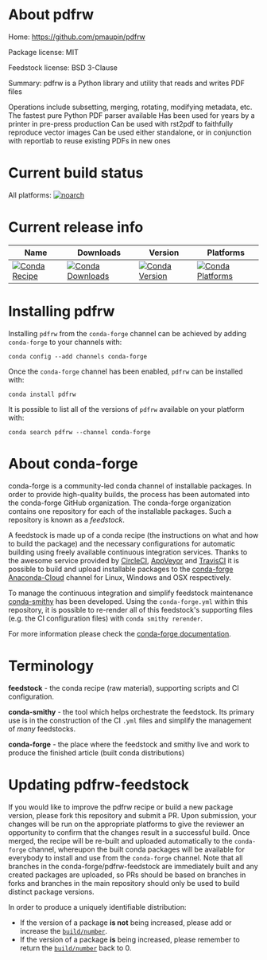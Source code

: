 About pdfrw
===========

Home: https://github.com/pmaupin/pdfrw

Package license: MIT

Feedstock license: BSD 3-Clause

Summary: pdfrw is a Python library and utility that reads and writes PDF files

Operations include subsetting, merging, rotating, modifying metadata, etc.
The fastest pure Python PDF parser available
Has been used for years by a printer in pre-press production
Can be used with rst2pdf to faithfully reproduce vector images
Can be used either standalone, or in conjunction with reportlab to reuse existing PDFs in new ones


Current build status
====================

All platforms:
[![noarch](https://img.shields.io/circleci/project/github/conda-forge/pdfrw-feedstock/master.svg?label=noarch)](https://circleci.com/gh/conda-forge/pdfrw-feedstock)

Current release info
====================

| Name | Downloads | Version | Platforms |
| --- | --- | --- | --- |
| [![Conda Recipe](https://img.shields.io/badge/recipe-pdfrw-green.svg)](https://anaconda.org/conda-forge/pdfrw) | [![Conda Downloads](https://img.shields.io/conda/dn/conda-forge/pdfrw.svg)](https://anaconda.org/conda-forge/pdfrw) | [![Conda Version](https://img.shields.io/conda/vn/conda-forge/pdfrw.svg)](https://anaconda.org/conda-forge/pdfrw) | [![Conda Platforms](https://img.shields.io/conda/pn/conda-forge/pdfrw.svg)](https://anaconda.org/conda-forge/pdfrw) |

Installing pdfrw
================

Installing `pdfrw` from the `conda-forge` channel can be achieved by adding `conda-forge` to your channels with:

```
conda config --add channels conda-forge
```

Once the `conda-forge` channel has been enabled, `pdfrw` can be installed with:

```
conda install pdfrw
```

It is possible to list all of the versions of `pdfrw` available on your platform with:

```
conda search pdfrw --channel conda-forge
```


About conda-forge
=================

conda-forge is a community-led conda channel of installable packages.
In order to provide high-quality builds, the process has been automated into the
conda-forge GitHub organization. The conda-forge organization contains one repository
for each of the installable packages. Such a repository is known as a *feedstock*.

A feedstock is made up of a conda recipe (the instructions on what and how to build
the package) and the necessary configurations for automatic building using freely
available continuous integration services. Thanks to the awesome service provided by
[CircleCI](https://circleci.com/), [AppVeyor](http://www.appveyor.com/)
and [TravisCI](https://travis-ci.org/) it is possible to build and upload installable
packages to the [conda-forge](https://anaconda.org/conda-forge)
[Anaconda-Cloud](http://docs.anaconda.org/) channel for Linux, Windows and OSX respectively.

To manage the continuous integration and simplify feedstock maintenance
[conda-smithy](http://github.com/conda-forge/conda-smithy) has been developed.
Using the ``conda-forge.yml`` within this repository, it is possible to re-render all of
this feedstock's supporting files (e.g. the CI configuration files) with ``conda smithy rerender``.

For more information please check the [conda-forge documentation](https://conda-forge.org/docs/).

Terminology
===========

**feedstock** - the conda recipe (raw material), supporting scripts and CI configuration.

**conda-smithy** - the tool which helps orchestrate the feedstock.
                   Its primary use is in the construction of the CI ``.yml`` files
                   and simplify the management of *many* feedstocks.

**conda-forge** - the place where the feedstock and smithy live and work to
                  produce the finished article (built conda distributions)


Updating pdfrw-feedstock
========================

If you would like to improve the pdfrw recipe or build a new
package version, please fork this repository and submit a PR. Upon submission,
your changes will be run on the appropriate platforms to give the reviewer an
opportunity to confirm that the changes result in a successful build. Once
merged, the recipe will be re-built and uploaded automatically to the
`conda-forge` channel, whereupon the built conda packages will be available for
everybody to install and use from the `conda-forge` channel.
Note that all branches in the conda-forge/pdfrw-feedstock are
immediately built and any created packages are uploaded, so PRs should be based
on branches in forks and branches in the main repository should only be used to
build distinct package versions.

In order to produce a uniquely identifiable distribution:
 * If the version of a package **is not** being increased, please add or increase
   the [``build/number``](http://conda.pydata.org/docs/building/meta-yaml.html#build-number-and-string).
 * If the version of a package **is** being increased, please remember to return
   the [``build/number``](http://conda.pydata.org/docs/building/meta-yaml.html#build-number-and-string)
   back to 0.
